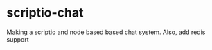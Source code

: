 scriptio-chat
=============
Making a scriptio and node based based chat system. Also, add redis support
